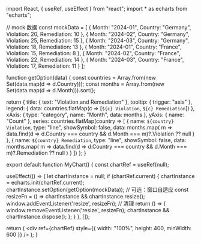 import React, { useRef, useEffect } from "react";
import * as echarts from "echarts";

// mock 数据
const mockData = [
  { Month: "2024-01", Country: "Germany", Violation: 20, Remediation: 10 },
  { Month: "2024-02", Country: "Germany", Violation: 25, Remediation: 15 },
  { Month: "2024-03", Country: "Germany", Violation: 18, Remediation: 13 },
  { Month: "2024-01", Country: "France", Violation: 15, Remediation: 8 },
  { Month: "2024-02", Country: "France", Violation: 22, Remediation: 14 },
  { Month: "2024-03", Country: "France", Violation: 17, Remediation: 11 }
];

function getOption(data) {
  const countries = Array.from(new Set(data.map(d => d.Country)));
  const months = Array.from(new Set(data.map(d => d.Month))).sort();

  return {
    title: {
      text: "Violation and Remediation"
    },
    tooltip: {
      trigger: "axis"
    },
    legend: {
      data: countries.flatMap(c => [`${c} Violation`, `${c} Remediation`])
    },
    xAxis: {
      type: "category",
      name: "Month",
      data: months
    },
    yAxis: {
      name: "Count"
    },
    series: countries.flatMap(country => [
      {
        name: `${country} Violation`,
        type: "line",
        showSymbol: false,
        data: months.map(
          m =>
            data.find(d => d.Country === country && d.Month === m)?.Violation ?? null
        )
      },
      {
        name: `${country} Remediation`,
        type: "line",
        showSymbol: false,
        data: months.map(
          m =>
            data.find(d => d.Country === country && d.Month === m)?.Remediation ?? null
        )
      }
    ])
  };
}

export default function MyChart() {
  const chartRef = useRef(null);

  useEffect(() => {
    let chartInstance = null;
    if (chartRef.current) {
      chartInstance = echarts.init(chartRef.current);
      chartInstance.setOption(getOption(mockData));
      // 可选：窗口自适应
      const resizeFn = () => chartInstance && chartInstance.resize();
      window.addEventListener('resize', resizeFn);
      // 清理
      return () => {
        window.removeEventListener('resize', resizeFn);
        chartInstance && chartInstance.dispose();
      };
    }
  }, []);

  return (
    <div
      ref={chartRef}
      style={{ width: "100%", height: 400, minWidth: 600 }}
    />
  );
}
